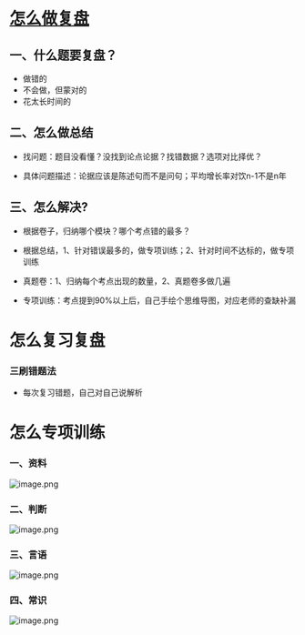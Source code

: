 # [怎么做复盘](https://www.bilibili.com/video/BV1m5411x7oB/?vd_source=b4453002fdca6a3221f37bf29c495f88)



## 一、什么题要复盘？

- 做错的
- 不会做，但蒙对的
- 花太长时间的



## 二、怎么做总结

- 找问题：题目没看懂？没找到论点论据？找错数据？选项对比择优？

- 具体问题描述：论据应该是陈述句而不是问句；平均增长率对饮n-1不是n年



## 三、怎么解决?

- 根据卷子，归纳哪个模块？哪个考点错的最多？
- 根据总结，1、针对错误最多的，做专项训练；2、针对时间不达标的，做专项训练

- 真题卷：1、归纳每个考点出现的数量，2、真题卷多做几遍
- 专项训练：考点提到90%以上后，自己手绘个思维导图，对应老师的查缺补漏



# 怎么复习复盘



### 三刷错题法

- 每次复习错题，自己对自己说解析



# 怎么专项训练 

### 一、资料

![image.png](https://p3-juejin.byteimg.com/tos-cn-i-k3u1fbpfcp/365919b30cb64d60988581a2cb8c4b4f~tplv-k3u1fbpfcp-watermark.image?)

### 二、判断

![image.png](https://p9-juejin.byteimg.com/tos-cn-i-k3u1fbpfcp/74ed31c93c014cfcb0858250c9a41466~tplv-k3u1fbpfcp-watermark.image?)

### 三、言语

![image.png](https://p3-juejin.byteimg.com/tos-cn-i-k3u1fbpfcp/501b45fb6d76459b94843927b6821f2d~tplv-k3u1fbpfcp-watermark.image?)

### 四、常识

![image.png](https://p1-juejin.byteimg.com/tos-cn-i-k3u1fbpfcp/83b6cba8649249d3ac177b729ca02ca4~tplv-k3u1fbpfcp-watermark.image?)